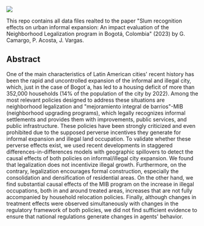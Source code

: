 ![](images/paste-D0B01C7C.png)

This repo contains all data files realted to the paper "Slum recognition effects on urban informal expansion: An impact evaluation of the Neighborhood Legalization program in Bogotá, Colombia" (2023) by G. Camargo, P. Acosta, J. Vargas.

## Abstract

One of the main characteristics of Latin American cities\' recent history has been the rapid and uncontrolled expansion of the informal and illegal city, which, just in the case of Bogot´a, has led to a housing deficit of more than 352,000 households (14% of the population of the city by 2022). Among the most relevant policies designed to address these situations are neighborhood legalization and \"mejoramiento integral de barrios\"-MIB (neighborhood upgrading programs), which legally recognizes informal settlements and provides them with improvements, public services, and public infrastructure. These policies have been strongly criticized and even prohibited due to the supposed perverse incentives they generate for informal expansion and illegal land occupation. To validate whether these perverse effects exist, we used recent developments in staggered differences-in-differences models with geographic spillovers to detect the causal effects of both policies on informal/illegal city expansion.
We found that legalization does not incentivize illegal growth. Furthermore, on the contrary, legalization encourages formal construction, especially the consolidation and densification of residential areas. On the other hand, we find substantial causal effects of the MIB program on the increase in illegal occupations, both in and around treated areas, increases that are not fully accompanied by household relocation policies. Finally, although changes in treatment effects were observed simultaneously with changes in the regulatory framework of both policies, we did not find sufficient evidence to ensure that national regulations generate changes in agents\' behavior.
